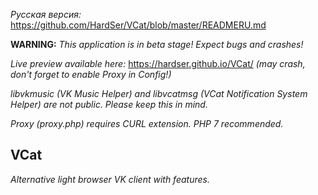 
*Русская версия:* https://github.com/HardSer/VCat/blob/master/READMERU.md

**WARNING:** _This application is in beta stage! Expect bugs and crashes!_

*Live preview available here:* https://hardser.github.io/VCat/ *(may crash, don't forget to enable Proxy in Config!)*

*libvkmusic (VK Music Helper) and libvcatmsg (VCat Notification System Helper) are not public. Please keep this in mind.*

*Proxy (proxy.php) requires CURL extension. PHP 7 recommended.*

## VCat

*Alternative light browser VK client with features.*

